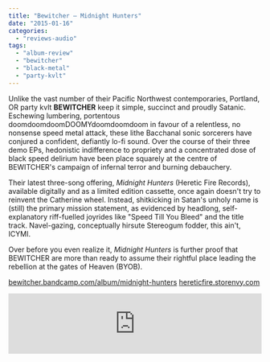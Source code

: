 ```yaml
---
title: "Bewitcher – Midnight Hunters"
date: "2015-01-16"
categories: 
  - "reviews-audio"
tags: 
  - "album-review"
  - "bewitcher"
  - "black-metal"
  - "party-kvlt"
---
```


Unlike the vast number of their Pacific Northwest contemporaries, Portland, OR party kvlt **BEWITCHER** keep it simple, succinct and proudly Satanic. Eschewing lumbering, portentous doomdoomdoomDOOMYdoomdoomdoom in favour of a relentless, no nonsense speed metal attack, these lithe Bacchanal sonic sorcerers have conjured a confident, defiantly lo-fi sound. Over the course of their three demo EPs, hedonistic indifference to propriety and a concentrated dose of black speed delirium have been place squarely at the centre of BEWITCHER's campaign of infernal terror and burning debauchery.

Their latest three-song offering, _Midnight Hunters_ (Heretic Fire Records), available digitally and as a limited edition cassette, once again doesn't try to reinvent the Catherine wheel. Instead, shitkicking in Satan's unholy name is (still) the primary mission statement, as evidenced by headlong, self-explanatory riff-fuelled joyrides like "Speed Till You Bleed" and the title track. Navel-gazing, conceptually hirsute Stereogum fodder, this ain't, ICYMI.

Over before you even realize it, _Midnight Hunters_ is further proof that BEWITCHER are more than ready to assume their rightful place leading the rebellion at the gates of Heaven (BYOB).

[bewitcher.bandcamp.com/album/midnight-hunters](https://bewitcher.bandcamp.com/album/midnight-hunters) [hereticfire.storenvy.com](http://hereticfire.storenvy.com/)

<iframe style="border: 0; width: 100%; height: 120px;" src="https://bandcamp.com/EmbeddedPlayer/album=3652295643/size=large/bgcol=ffffff/linkcol=0687f5/tracklist=false/artwork=small/transparent=true/" width="300" height="150" seamless=""><a href="http://bewitcher.bandcamp.com/album/midnight-hunters">Midnight Hunters by Bewitcher</a></iframe>
